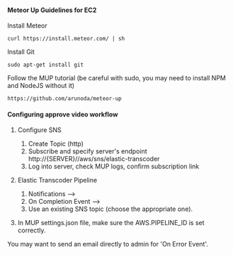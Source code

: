 #### Meteor Up Guidelines for EC2
Install Meteor
````
curl https://install.meteor.com/ | sh
````
Install Git
````
sudo apt-get install git
````
Follow the MUP tutorial (be careful with sudo, you may need to install NPM and NodeJS without it)
````
https://github.com/arunoda/meteor-up
````

#### Configuring approve video workflow

1. Configure SNS
    1. Create Topic (http)
    2. Subscribe and specify server's endpoint http://{SERVER}//aws/sns/elastic-transcoder
    3. Log into server, check MUP logs, confirm subscription link
    
2. Elastic Transcoder Pipeline
    1. Notifications -->
    2. On Completion Event -->
    3. Use an existing SNS topic (choose the appropriate one).
    
3. In MUP settings.json file, make sure the AWS.PIPELINE_ID is set correctly.
    
You may want to send an email directly to admin for 'On Error Event'.

